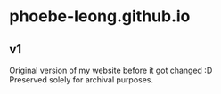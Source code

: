 # phoebe-leong.github.io
## v1

Original version of my website before it got changed :D  
Preserved solely for archival purposes.
